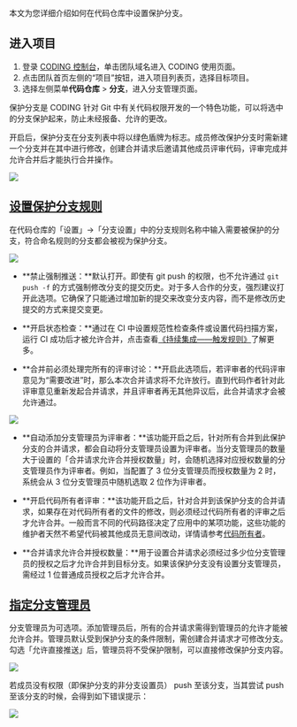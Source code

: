 本文为您详细介绍如何在代码仓库中设置保护分支。

## 进入项目

1. 登录 [CODING 控制台](https://console.cloud.tencent.com/coding)，单击团队域名进入 CODING 使用页面。
2. 点击团队首页左侧的“项目”按钮，进入项目列表页，选择目标项目。
3. 选择左侧菜单**代码仓库** > **分支**，进入分支管理页面。

保护分支是 CODING 针对 Git 中有关代码权限开发的一个特色功能，可以将选中的分支保护起来，防止未经报备、允许的更改。

开启后，保护分支在分支列表中将以绿色盾牌为标志。成员修改保护分支时需新建一个分支并在其中进行修改，创建合并请求后邀请其他成员评审代码，评审完成并允许合并后才能执行合并操作。

![](https://help-assets.codehub.cn/enterprise/20220914140714.png)

## [设置保护分支规则](#protected-branch)

在代码仓库的「设置」->「分支设置」中的分支规则名称中输入需要被保护的分支，符合命名规则的分支都会被视为保护分支。

![](https://help-assets.codehub.cn/enterprise/20220914140824.png)

-   **禁止强制推送：**默认打开。即使有 git push 的权限，也不允许通过 `git push -f` 的方式强制修改分支的提交历史。对于多人合作的分支，强烈建议打开此选项。它确保了只能通过增加新的提交来改变分支内容，而不是修改历史提交的方式来提交变更。

-   **开启状态检查：**通过在 CI 中设置规范性检查条件或设置代码扫描方案，运行 CI 成功后才被允许合并，点击查看[《持续集成——触发规则》](/docs/ci/trigger.html)了解更多。

-   **合并前必须处理完所有的评审讨论：**开启此选项后，若评审者的代码评审意见为“需要改进”时，那么本次合并请求将不允许放行。直到代码作者针对此评审意见重新发起合并请求，并且评审者再无其他异议后，此合并请求才会被允许通过。

![](https://help-assets.codehub.cn/enterprise/20220706104935.png)

-   **自动添加分支管理员为评审者：**该功能开启之后，针对所有合并到此保护分支的合并请求，都会自动将分支管理员设置为评审者。当分支管理员的数量大于设置的「合并请求允许合并授权数量」时，会随机选择对应授权数量的分支管理员作为评审者。例如，当配置了 3 位分支管理员而授权数量为 2 时，系统会从 3 位分支管理员中随机选取 2 位作为评审者。

-   **开启代码所有者评审：**该功能开启之后，针对合并到该保护分支的合并请求，如果存在对代码所有者的文件的修改，则必须经过代码所有者的评审之后才允许合并。一般而言不同的代码路径决定了应用中的某项功能，这些功能的维护者天然不希望代码被其他成员无意间改动，详情请参考[代码所有者](/docs/repo/branch/codeowner.html)。

-   **合并请求允许合并授权数量：**用于设置合并请求必须经过多少位分支管理员的授权之后才允许合并到目标分支。如果该保护分支没有设置分支管理员，需经过 1 位普通成员授权之后才允许合并。

## [指定分支管理员](#admin)

分支管理员为可选项。添加管理员后，所有的合并请求需得到管理员的允许才能被允许合并。管理员默认受到保护分支的条件限制，需创建合并请求才可修改分支。勾选「允许直接推送」后，管理员将不受保护限制，可以直接修改保护分支内容。

![](https://help-assets.codehub.cn/enterprise/20220706101526.png)

若成员没有权限（即保护分支的非分支设置员） push 至该分支，当其尝试 push 至该分支的时候，会得到如下错误提示：

![](https://help-assets.codehub.cn/enterprise/20210524165149.png)
